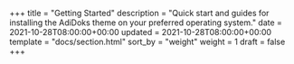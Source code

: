 +++
title = "Getting Started"
description = "Quick start and guides for installing the AdiDoks theme on your preferred operating system."
date = 2021-10-28T08:00:00+00:00
updated = 2021-10-28T08:00:00+00:00
template = "docs/section.html"
sort_by = "weight"
weight = 1
draft = false
+++
